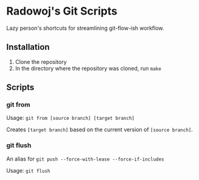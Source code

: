 # Radowoj's Git Scripts

Lazy person's shortcuts for streamlining git-flow-ish workflow.

## Installation

1. Clone the repository
2. In the directory where the repository was cloned, run `make`

## Scripts

### git from

Usage: `git from [source branch] [target branch]`

Creates `[target branch]` based on the current version of `[source branch]`.

### git flush

An alias for `git push --force-with-lease --force-if-includes`

Usage: `git flush`